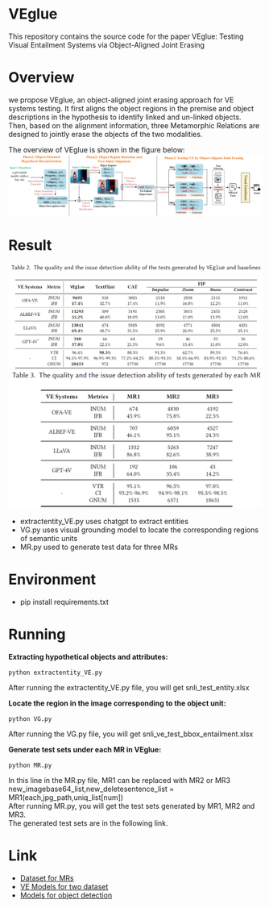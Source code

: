 # VEglue
This repository contains the source code for the paper VEglue: Testing Visual Entailment Systems via Object-Aligned Joint Erasing

# Overview
we propose VEglue, an object-aligned joint erasing approach for VE systems testing. It first aligns the object regions in the premise and object descriptions in the hypothesis to identify linked and un-linked objects. Then, based on the alignment information, three Metamorphic Relations are designed to jointly erase the objects of the two modalities.

The overview of VEglue is shown in the figure below:  
![Image text](https://github.com/lsplx/VEtesting/blob/master/data/artifacture_refine.png)

# Result
![Image text](https://github.com/lsplx/VEtesting/blob/master/data/VEglue_result.png)
![Image text](https://github.com/lsplx/VEtesting/blob/master/data/MR_result.png)

- extractentity_VE.py uses chatgpt to extract entities
- VG.py uses visual grounding model to locate the corresponding regions of semantic units
- MR.py used to generate test data for three MRs

# Environment
- pip install requirements.txt

# Running

**Extracting hypothetical objects and attributes:** 
```
python extractentity_VE.py 
```   
After running the extractentity_VE.py file, you will get snli_test_entity.xlsx   

**Locate the region in the image corresponding to the object unit:**
```
python VG.py  
```
After running the VG.py file, you will get snli_ve_test_bbox_entailment.xlsx  

**Generate test sets under each MR in VEglue:**
```
python MR.py  
```
In this line in the MR.py file, MR1 can be replaced with MR2 or MR3  
new_imagebase64_list,new_deletesentence_list = MR1(each,jpg_path,uniq_list[num])  
After running MR.py, you will get the test sets generated by MR1, MR2 and MR3.  
The generated test sets are in the following link. 

# Link
- [Dataset for MRs](https://pan.baidu.com/s/1HLuZR1fvQW2Qj7ZXQ5xaww?pwd=pdos)
- [VE Models for two dataset](https://pan.baidu.com/s/1i1-lIF0IxSXAKbJv8gdtDg?pwd=5bfw)
- [Models for object detection](https://github.com/RistoranteRist/mmlab-weights/releases/download/dino-swinl/dino-5scale_swin-l_8xb2-36e_coco-5486e051.pth)







